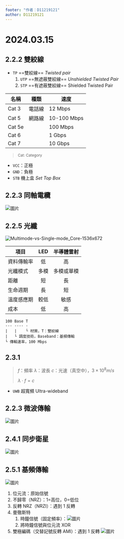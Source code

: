 ```yaml
---
footer: "作者：D11219121"
author: D11219121
---
```


# 2024.03.15

## 2.2.2 雙絞線

- `TP` ==雙絞線== _Twisted pair_
  1. `UTP` ==無遮蔽雙絞線== _Unshielded Twisted Pair_
  2. `STP` ==有遮蔽雙絞線== Shielded Twisted Pair

| 名稱   | 種類   | 速度        |
| ------ | ------ | ----------- |
| Cat 3  | 電話線 | 12 Mbps     |
| Cat 5  | 網路線 | 10-100 Mbps |
| Cat 5e |        | 100 Mbps    |
| Cat 6  |        | 1 Gbps      |
| Cat 7  |        | 10 Gbps     |

> <small>Cat: Category</small>

- `VCC`：正極
- `GND`：負極
- `STB` 機上盒 _Set Top Box_

## 2.2.3 同軸電纜

![圖片](https://hackmd.io/_uploads/SJy6LvbAp.png)

## 2.2.5 光纖

![Multimode-vs-Single-mode_Core-1536x672](https://hackmd.io/_uploads/rkcfKPbCa.jpg)

| 項目       | LED  | 半導體雷射 |
| ---------- | :--: | :--------: |
| 資料傳輸率 |  低  |     高     |
| 光纖模式   | 多模 | 多模或單模 |
| 距離       |  短  |     長     |
| 生命週期   |  長  |     短     |
| 溫度感應期 | 較低 |    敏感    |
| 成本       |  低  |     高     |

```
100 Base T
--- ---- -
|   |    └ 材質，T：雙絞線
|   └ 調度技術，Baseband：基頻傳輸
└ 傳輸速率，100 Mbps
```

## 2.3.1

> $f$：頻率
> $\lambda$：波長
> $c$：光速（真空中），$3×10^8 m/s$
>
> $\lambda\cdot f=c$

- `UWB` 超寬頻 Ultra-wideband

## 2.2.3 微波傳輸

![圖片](/studing/networks/2024.03.15/0.png)

## 2.4.1 同步衛星

![圖片](/studing/networks/2024.03.15/1.png)

## 2.5.1 基頻傳輸

![圖片](/studing/networks/2024.03.15/2.png)

1. 位元流：原始信號
2. 不歸零（NRZ）：1=高位，0=低位
3. 反轉 NRZ（NRZI）：遇到 1 反轉
4. 曼徹斯特
   1. 時鐘信號（固定頻率）：![圖片](/studing/networks/2024.03.15/3.png)
   2. 將時鐘信號與位元流 XOR
5. 雙極編碼（交替記號反轉 AMI）：遇到 1 反轉
   ![圖片](/studing/networks/2024.03.15/4.png)
